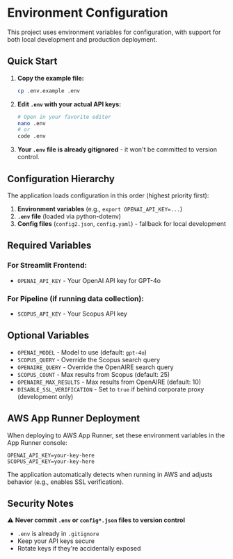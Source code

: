 # Environment Configuration

This project uses environment variables for configuration, with support for both local development and production deployment.

## Quick Start

1. **Copy the example file:**

   ```bash
   cp .env.example .env
   ```

2. **Edit `.env` with your actual API keys:**

   ```bash
   # Open in your favorite editor
   nano .env
   # or
   code .env
   ```

3. **Your `.env` file is already gitignored** - it won't be committed to version control.

## Configuration Hierarchy

The application loads configuration in this order (highest priority first):

1. **Environment variables** (e.g., `export OPENAI_API_KEY=...`)
2. **`.env` file** (loaded via python-dotenv)
3. **Config files** (`config2.json`, `config.yaml`) - fallback for local development

## Required Variables

### For Streamlit Frontend:

- `OPENAI_API_KEY` - Your OpenAI API key for GPT-4o

### For Pipeline (if running data collection):

- `SCOPUS_API_KEY` - Your Scopus API key

## Optional Variables

- `OPENAI_MODEL` - Model to use (default: `gpt-4o`)
- `SCOPUS_QUERY` - Override the Scopus search query
- `OPENAIRE_QUERY` - Override the OpenAIRE search query
- `SCOPUS_COUNT` - Max results from Scopus (default: 25)
- `OPENAIRE_MAX_RESULTS` - Max results from OpenAIRE (default: 10)
- `DISABLE_SSL_VERIFICATION` - Set to `true` if behind corporate proxy (development only)

## AWS App Runner Deployment

When deploying to AWS App Runner, set these environment variables in the App Runner console:

```
OPENAI_API_KEY=your-key-here
SCOPUS_API_KEY=your-key-here
```

The application automatically detects when running in AWS and adjusts behavior (e.g., enables SSL verification).

## Security Notes

⚠️ **Never commit `.env` or `config*.json` files to version control**

- `.env` is already in `.gitignore`
- Keep your API keys secure
- Rotate keys if they're accidentally exposed
